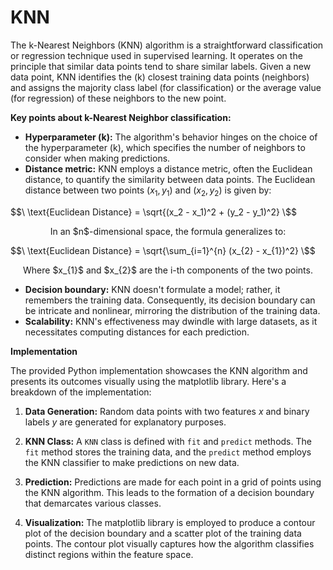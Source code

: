 # KNN

The k-Nearest Neighbors (KNN) algorithm is a straightforward classification or regression technique used in supervised learning. It operates on the principle that similar data points tend to share similar labels. Given a new data point, KNN identifies the \(k\) closest training data points (neighbors) and assigns the majority class label (for classification) or the average value (for regression) of these neighbors to the new point.

**Key points about k-Nearest Neighbor classification:**
- **Hyperparameter \(k\):** The algorithm's behavior hinges on the choice of the hyperparameter \(k\), which specifies the number of neighbors to consider when making predictions.
- **Distance metric:** KNN employs a distance metric, often the Euclidean distance, to quantify the similarity between data points. The Euclidean distance between two points $(x_{1}, y_{1})$ and $(x_{2}, y_{2})$ is given by:
  
$$\ \text{Euclidean Distance} = \sqrt{(x_2 - x_1)^2 + (y_2 - y_1)^2} \$$ 
  
 <p align="center"> In an $n$-dimensional space, the formula generalizes to: </center>
  
$$\ \text{Euclidean Distance} = \sqrt{\sum_{i=1}^{n} (x_{2} - x_{1})^2} \$$
  
 <p align="center"> Where $x_{1}$ and $x_{2}$ are the i-th components of the two points. </center>

- **Decision boundary:** KNN doesn't formulate a model; rather, it remembers the training data. Consequently, its decision boundary can be intricate and nonlinear, mirroring the distribution of the training data.
- **Scalability:** KNN's effectiveness may dwindle with large datasets, as it necessitates computing distances for each prediction.

**Implementation**

The provided Python implementation showcases the KNN algorithm and presents its outcomes visually using the matplotlib library. Here's a breakdown of the implementation:

1. **Data Generation:** Random data points with two features $x$ and binary labels $y$ are generated for explanatory purposes.

2. **KNN Class:** A `KNN` class is defined with `fit` and `predict` methods. The `fit` method stores the training data, and the `predict` method employs the KNN classifier to make predictions on new data.

3. **Prediction:** Predictions are made for each point in a grid of points using the KNN algorithm. This leads to the formation of a decision boundary that demarcates various classes.

4. **Visualization:** The matplotlib library is employed to produce a contour plot of the decision boundary and a scatter plot of the training data points. The contour plot visually captures how the algorithm classifies distinct regions within the feature space.
